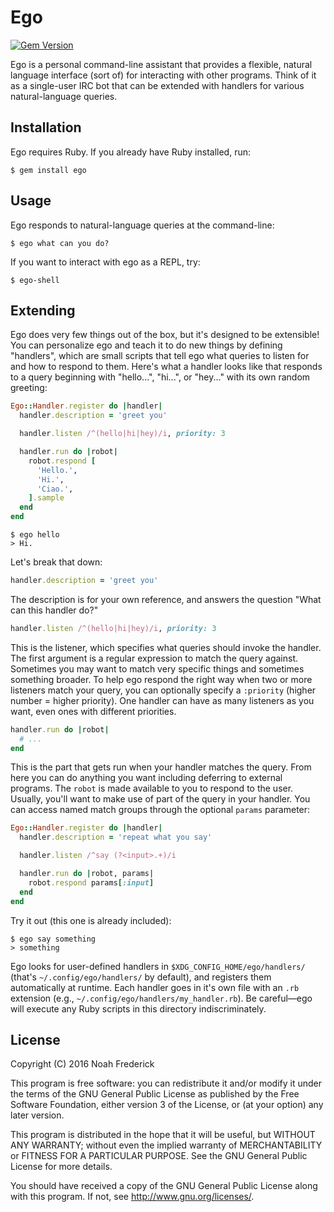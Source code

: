 # Ego

[![Gem Version](https://badge.fury.io/rb/ego.svg)](https://badge.fury.io/rb/ego)

Ego is a personal command-line assistant that provides a flexible, natural
language interface (sort of) for interacting with other programs. Think of
it as a single-user IRC bot that can be extended with handlers for various
natural-language queries.

## Installation

Ego requires Ruby. If you already have Ruby installed, run:

    $ gem install ego

## Usage

Ego responds to natural-language queries at the command-line:

    $ ego what can you do?

If you want to interact with ego as a REPL, try:

    $ ego-shell

## Extending

Ego does very few things out of the box, but it's designed to be extensible!
You can personalize ego and teach it to do new things by defining "handlers",
which are small scripts that tell ego what queries to listen for and how to
respond to them. Here's what a handler looks like that responds to a query
beginning with "hello...", "hi...", or "hey..." with its own random greeting:

```ruby
Ego::Handler.register do |handler|
  handler.description = 'greet you'

  handler.listen /^(hello|hi|hey)/i, priority: 3

  handler.run do |robot|
    robot.respond [
      'Hello.',
      'Hi.',
      'Ciao.',
    ].sample
  end
end
```

    $ ego hello
    > Hi.

Let's break that down:

```ruby
handler.description = 'greet you'
```

The description is for your own reference, and answers the question "What can
this handler do?"

```ruby
handler.listen /^(hello|hi|hey)/i, priority: 3
```

This is the listener, which specifies what queries should invoke the handler.
The first argument is a regular expression to match the query against.
Sometimes you may want to match very specific things and sometimes something
broader. To help ego respond the right way when two or more listeners match
your query, you can optionally specify a `:priority` (higher number = higher
priority). One handler can have as many listeners as you want, even ones with
different priorities.

```ruby
handler.run do |robot|
  # ...
end
```

This is the part that gets run when your handler matches the query. From here
you can do anything you want including deferring to external programs. The
`robot` is made available to you to respond to the user. Usually, you'll want
to make use of part of the query in your handler. You can access named match
groups through the optional `params` parameter:

```ruby
Ego::Handler.register do |handler|
  handler.description = 'repeat what you say'

  handler.listen /^say (?<input>.+)/i

  handler.run do |robot, params|
    robot.respond params[:input]
  end
end
```

Try it out (this one is already included):

    $ ego say something
    > something

Ego looks for user-defined handlers in `$XDG_CONFIG_HOME/ego/handlers/`
(that's `~/.config/ego/handlers/` by default), and registers them
automatically at runtime. Each handler goes in it's own file with an `.rb`
extension (e.g., `~/.config/ego/handlers/my_handler.rb`). Be careful—ego will
execute any Ruby scripts in this directory indiscriminately.

## License

Copyright (C) 2016  Noah Frederick

This program is free software: you can redistribute it and/or modify
it under the terms of the GNU General Public License as published by
the Free Software Foundation, either version 3 of the License, or
(at your option) any later version.

This program is distributed in the hope that it will be useful,
but WITHOUT ANY WARRANTY; without even the implied warranty of
MERCHANTABILITY or FITNESS FOR A PARTICULAR PURPOSE.  See the
GNU General Public License for more details.

You should have received a copy of the GNU General Public License
along with this program.  If not, see <http://www.gnu.org/licenses/>.
